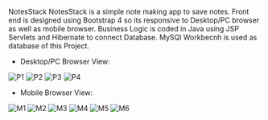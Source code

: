 NotesStack
NotesStack is a simple note making app to save notes. Front end is designed using Bootstrap 4 so its responsive to Desktop/PC browser as well as mobile browser.  Business Logic is coded in Java using JSP Servlets and Hibernate to connect Database. MySQl Workbecnh is used as database of this Project.


- Desktop/PC Browser View:

![P1](https://user-images.githubusercontent.com/51367686/103475336-5b969c00-4dd2-11eb-8826-027aa74ee934.png)
![P2](https://user-images.githubusercontent.com/51367686/103475337-5c2f3280-4dd2-11eb-9c2d-95925e3e3123.png)
![P3](https://user-images.githubusercontent.com/51367686/103475333-59ccd880-4dd2-11eb-9907-2554e2cbb5ce.png)
![P4](https://user-images.githubusercontent.com/51367686/103475335-5b969c00-4dd2-11eb-9aa1-b07c7ad61138.png)


- Mobile Browser View:

![M1](https://user-images.githubusercontent.com/51367686/103475346-7406b680-4dd2-11eb-8633-733beed7b9a5.png)
![M2](https://user-images.githubusercontent.com/51367686/103475347-749f4d00-4dd2-11eb-8561-3f4c531deffa.png)
![M3](https://user-images.githubusercontent.com/51367686/103475348-7537e380-4dd2-11eb-82f9-9769fcbe2b98.png)
![M4](https://user-images.githubusercontent.com/51367686/103475349-76691080-4dd2-11eb-97f6-1db3fe08e2b3.png)
![M5](https://user-images.githubusercontent.com/51367686/103475342-70732f80-4dd2-11eb-8b02-c5a5758ebf76.jpg)
![M6](https://user-images.githubusercontent.com/51367686/103475344-723cf300-4dd2-11eb-96e7-0f188f7d44e1.png)
